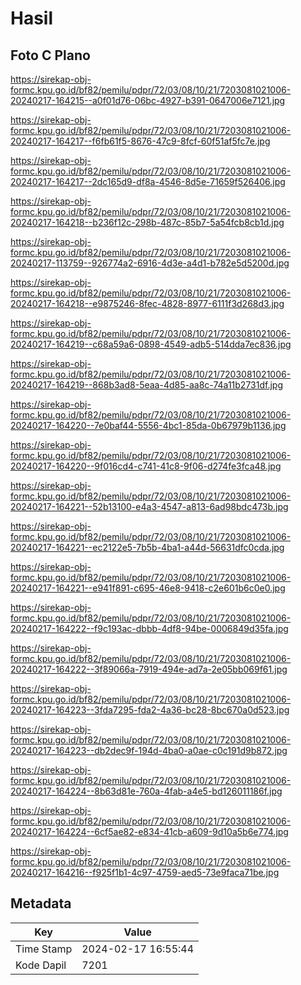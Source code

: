 # Hasil

## Foto C Plano

https://sirekap-obj-formc.kpu.go.id/bf82/pemilu/pdpr/72/03/08/10/21/7203081021006-20240217-164215--a0f01d76-06bc-4927-b391-0647006e7121.jpg

https://sirekap-obj-formc.kpu.go.id/bf82/pemilu/pdpr/72/03/08/10/21/7203081021006-20240217-164217--f6fb61f5-8676-47c9-8fcf-60f51af5fc7e.jpg

https://sirekap-obj-formc.kpu.go.id/bf82/pemilu/pdpr/72/03/08/10/21/7203081021006-20240217-164217--2dc165d9-df8a-4546-8d5e-71659f526406.jpg

https://sirekap-obj-formc.kpu.go.id/bf82/pemilu/pdpr/72/03/08/10/21/7203081021006-20240217-164218--b236f12c-298b-487c-85b7-5a54fcb8cb1d.jpg

https://sirekap-obj-formc.kpu.go.id/bf82/pemilu/pdpr/72/03/08/10/21/7203081021006-20240217-113759--926774a2-6916-4d3e-a4d1-b782e5d5200d.jpg

https://sirekap-obj-formc.kpu.go.id/bf82/pemilu/pdpr/72/03/08/10/21/7203081021006-20240217-164218--e9875246-8fec-4828-8977-6111f3d268d3.jpg

https://sirekap-obj-formc.kpu.go.id/bf82/pemilu/pdpr/72/03/08/10/21/7203081021006-20240217-164219--c68a59a6-0898-4549-adb5-514dda7ec836.jpg

https://sirekap-obj-formc.kpu.go.id/bf82/pemilu/pdpr/72/03/08/10/21/7203081021006-20240217-164219--868b3ad8-5eaa-4d85-aa8c-74a11b2731df.jpg

https://sirekap-obj-formc.kpu.go.id/bf82/pemilu/pdpr/72/03/08/10/21/7203081021006-20240217-164220--7e0baf44-5556-4bc1-85da-0b67979b1136.jpg

https://sirekap-obj-formc.kpu.go.id/bf82/pemilu/pdpr/72/03/08/10/21/7203081021006-20240217-164220--9f016cd4-c741-41c8-9f06-d274fe3fca48.jpg

https://sirekap-obj-formc.kpu.go.id/bf82/pemilu/pdpr/72/03/08/10/21/7203081021006-20240217-164221--52b13100-e4a3-4547-a813-6ad98bdc473b.jpg

https://sirekap-obj-formc.kpu.go.id/bf82/pemilu/pdpr/72/03/08/10/21/7203081021006-20240217-164221--ec2122e5-7b5b-4ba1-a44d-56631dfc0cda.jpg

https://sirekap-obj-formc.kpu.go.id/bf82/pemilu/pdpr/72/03/08/10/21/7203081021006-20240217-164221--e941f891-c695-46e8-9418-c2e601b6c0e0.jpg

https://sirekap-obj-formc.kpu.go.id/bf82/pemilu/pdpr/72/03/08/10/21/7203081021006-20240217-164222--f9c193ac-dbbb-4df8-94be-0006849d35fa.jpg

https://sirekap-obj-formc.kpu.go.id/bf82/pemilu/pdpr/72/03/08/10/21/7203081021006-20240217-164222--3f89066a-7919-494e-ad7a-2e05bb069f61.jpg

https://sirekap-obj-formc.kpu.go.id/bf82/pemilu/pdpr/72/03/08/10/21/7203081021006-20240217-164223--3fda7295-fda2-4a36-bc28-8bc670a0d523.jpg

https://sirekap-obj-formc.kpu.go.id/bf82/pemilu/pdpr/72/03/08/10/21/7203081021006-20240217-164223--db2dec9f-194d-4ba0-a0ae-c0c191d9b872.jpg

https://sirekap-obj-formc.kpu.go.id/bf82/pemilu/pdpr/72/03/08/10/21/7203081021006-20240217-164224--8b63d81e-760a-4fab-a4e5-bd126011186f.jpg

https://sirekap-obj-formc.kpu.go.id/bf82/pemilu/pdpr/72/03/08/10/21/7203081021006-20240217-164224--6cf5ae82-e834-41cb-a609-9d10a5b6e774.jpg

https://sirekap-obj-formc.kpu.go.id/bf82/pemilu/pdpr/72/03/08/10/21/7203081021006-20240217-164216--f925f1b1-4c97-4759-aed5-73e9faca71be.jpg


## Metadata

| Key        | Value               |
| ---------- | ------------------- |
| Time Stamp | 2024-02-17 16:55:44 |
| Kode Dapil | 7201                |



